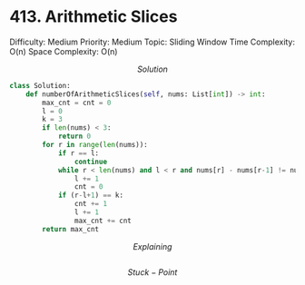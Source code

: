# 413. Arithmetic Slices

Difficulty: Medium
Priority: Medium
Topic: Sliding Window
Time Complexity: O(n)
Space Complexity: O(n)

$$
Solution
$$

```python
class Solution:
    def numberOfArithmeticSlices(self, nums: List[int]) -> int:
        max_cnt = cnt = 0
        l = 0
        k = 3
        if len(nums) < 3:
            return 0
        for r in range(len(nums)):
            if r == l:
                continue
            while r < len(nums) and l < r and nums[r] - nums[r-1] != nums[l+1] - nums[l]:
                l += 1
                cnt = 0
            if (r-l+1) == k:
                cnt += 1
                l += 1
                max_cnt += cnt
        return max_cnt

```

$$
Explaining
$$

```

```

$$
Stuck-Point
$$

```

```